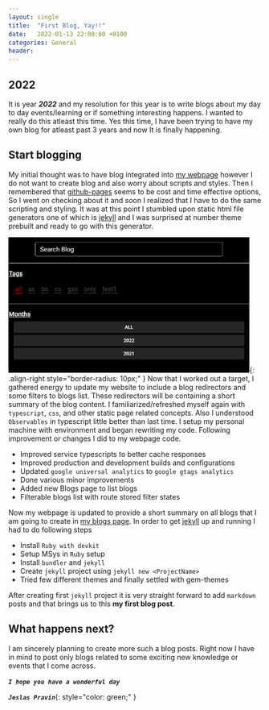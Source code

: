 ```yaml
---
layout: single
title:  "First Blog, Yay!!"
date:   2022-01-13 22:00:00 +0100
categories: General
header:
---
```

## 2022

It is year ***2022*** and my resolution for this year is to write blogs about my day to day events/learning or if something interesting happens. I wanted to really do this atleast this time. Yes this time, I have been trying to have my own blog for atleast past 3 years and now It is finally happening.

## Start blogging

My initial thought was to have blog integrated into [my webpage] however I do not want to create blog and also worry about scripts and styles. Then I remembered that [github-pages] seems to be cost and time effective options, So I went on checking about it and soon I realized that I have to do the same scripting and styling. It was at this point I stumbled upon static html file generators one of which is [jekyll] and I was surprised at number theme prebuilt and ready to go with this generator.

![image-right](/assets/images/First-Blog/Webpage-Blog-Filter.png){: .align-right style="border-radius: 10px;" }
Now that I worked out a target, I gathered energy to update my website to include a blog redirectors and some filters to blogs list. These redirectors will be containing a short summary of the blog content. I familiarized/refreshed myself again with `typescript`, `css`, and other static page related concepts. Also I understood `Observables` in typescript little better than last time. I setup my personal machine with environment and began rewriting my code. Following improvement or changes I did to my webpage code.
* Improved service typescripts to better cache responses
* Improved production and development builds and configurations
* Updated `google universal analytics` to `google gtags analytics`
* Done various minor improvements
* Added new Blogs page to list blogs
* Filterable blogs list with route stored filter states

Now my webpage is updated to provide a short summary on all blogs that I am going to create in [my blogs page]. In order to get [jekyll] up and running I had to do following steps
* Install `Ruby with devkit`
* Setup MSys in `Ruby` setup
* Install `bundler` and `jekyll`
* Create `jekyll` project using `jekyll new <ProjectName>`
* Tried few different themes and finally settled with gem-themes

After creating first `jekyll` project it is very straight forward to add `markdown` posts and that brings us to this **my first blog post**.

## What happens next?
I am sincerely planning to create more such a blog posts. Right now I have in mind to post only blogs related to some exciting new knowledge or events that I come across.

***`I hope you have a wonderful day`***

***`Jeslas Pravin`***{: style="color: green;" }

[//]: # (Below are link reference definitions)
[my webpage]: http://jeslaspravin.com
[my blogs page]: https://jeslaspravin.github.io
[github-pages]: https://pages.github.com/
[jekyll]: https://jekyllrb.com/